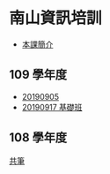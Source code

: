 南山資訊培訓
===

- [本課簡介](/PZDWe8AITPCZArLTIOLz5Q)

109 學年度
---

- [20190905](/Vi-oK9pSRm6j2X9J8nO1VA)
- [20190917 基礎班](/LAv3Vh39R66bNPiylvIRuA)


108 學年度
---
[共筆]()